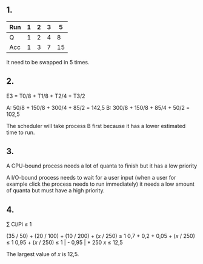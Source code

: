 ## 1.

| Run | 1 | 2 | 3 | 5 |
| -- | -- | -- | -- | -- |
Q | 1 | 2 | 4 | 8 | 15 |
Acc | 1 | 3 | 7 | 15 | 30 |

It need to be swapped in 5 times.

## 2.

E3 = T0/8 + T1/8 + T2/4 + T3/2

A: 50/8 + 150/8 + 300/4 + 85/2 = 142,5
B: 300/8 + 150/8 + 85/4 + 50/2 = 102,5

The scheduler will take process B first because it has a lower estimated time to run.

## 3.

A CPU-bound process needs a lot of quanta to finish but it has a low priority

A I/O-bound process needs to wait for a user input (when a user for example click the process needs to run immediately)
it needs a low amount of quanta but must have a high priority.

## 4.

∑ Ci/Pi ≤ 1

(35 / 50) + (20 / 100) + (10 / 200) + ($x$ / 250) ≤ 1
0,7 + 0,2 + 0,05 + ($x$ / 250) ≤ 1
0,95 + ($x$ / 250) ≤ 1    | - 0,95 | * 250
$x$ ≤ 12,5

The largest value of $x$ is 12,5.

